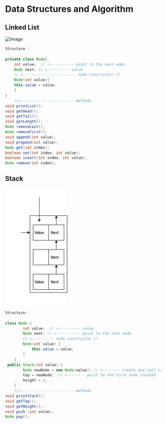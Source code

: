 # Data Structures and Algorithm


## Linked List

![Image](https://github.com/user-attachments/assets/ccf38414-38ac-4bb8-83d9-da01b3d31910)

```Java
Structure :

private class Node{
    int value;  // <----------- point to the next node
    Node next; // <---------- value
    // <------------------------ node constructor ()
    Node(int value){
    this.value = value;
    }
}
    //<------------------------ methods
void printList();
void getHead();
void getTail();
void getLength();
Node removeLast();
Node removeFirst();
void append(int value);
void prepend(int value);
Node get(int index);
boolean set(int index, int value);
boolean insert(int index, int value);
Node remove(int index);
```

## Stack

![](\asserts\Stack.png)

``` Java
Structure:

class Node {
        int value;  // <---------- value
        Node next; // <----------- point to the next node
        // <---------- node constructor ()
        Node(int value) {
            this.value = value;
        }
    }
 public Stack(int value) {
        Node newNode = new Node(value); // <-------- create and call constructor node ()
        top = newNode;  // <-------- point to the first node created
        height = 1;
    }
    //<------------------------ methods
void printStack();
void getTop();
void getHeight();
void push (int value);
Node pop();
```
